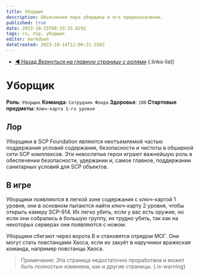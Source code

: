 ```yaml
---
title: Уборщик
description: Объяснение лора уборщика и его предназначение.
published: true
date: 2023-10-15T09:33:33.029Z
tags: ru, лор, уборщик
editor: markdown
dateCreated: 2023-10-14T12:06:31.550Z
---
```


- [:arrow_backward: Назад *Вернуться на главную страницу с ролями*](/ru/game/jobs)
{.links-list}
# Уборщик
**Роль**: `Уборщик`
**Команда**: `Сотрудник Фонда`
**Здоровье**: `100`
**Стартовые предметы**: `Ключ-карта 1-го уровня`
## Лор
Уборщики в SCP Foundation являются неотъемлемой частью поддержания условий содержания, безопасности и чистоты в обширной сети SCP комплексов. Эти невоспетые герои играют важнейшую роль в обеспечении безопасности, удержании и, самое главное, поддержании санитарных условий для SCP объектов.

## В игре
Уборщики появляются в легкой зоне содержания с ключ-картой 1 уровня, они в основном пытаются найти ключ-карту 2 уровня, чтобы открыть камеру SCP-914. Их легко убить, если у вас есть оружие, но если они собрались в большую группу, их трудно убить, так как на некоторых серверах они появляются с ножом.

Уборщики сбегают через ворота B и становятся отрядом МОГ. Они могут стать повстанцами Хаоса, если их закуёт в наручники вражеская команда, например повстанцы Хаоса.


> Примечание: Эта страница недостаточно проработана и может быть полностью изменена, как и другие страницы.
{.is-warning}